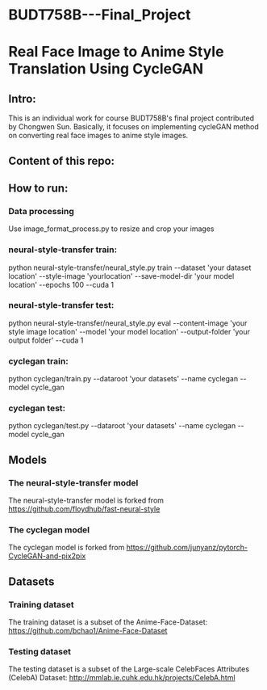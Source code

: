 # BUDT758B---Final_Project
# Real Face Image to Anime Style Translation Using CycleGAN

## Intro:
This is an individual work for course BUDT758B's final project contributed by Chongwen Sun. Basically, it focuses on implementing cycleGAN method on converting real face images to anime style images.

## Content of this repo:

## How to run:
### Data processing
Use image_format_process.py to resize and crop your images

### neural-style-transfer train: 
python neural-style-transfer/neural_style.py train --dataset 'your dataset location' --style-image 'yourlocation' --save-model-dir 'your model location' --epochs 100 --cuda 1
### neural-style-transfer test: 
python neural-style-transfer/neural_style.py eval --content-image 'your style image location'  --model 'your model location'  --output-folder 'your output folder' --cuda 1
### cyclegan train:
python cyclegan/train.py --dataroot 'your datasets' --name cyclegan --model cycle_gan
### cyclegan test:
python cyclegan/test.py --dataroot 'your datasets' --name cyclegan --model cycle_gan

## Models
### The neural-style-transfer model 
The neural-style-transfer model is forked from https://github.com/floydhub/fast-neural-style
### The cyclegan model 
The cyclegan model is forked from https://github.com/junyanz/pytorch-CycleGAN-and-pix2pix

## Datasets
### Training dataset 
The training dataset is a subset of the Anime-Face-Dataset: https://github.com/bchao1/Anime-Face-Dataset
### Testing dataset
The testing dataset is a subset of the Large-scale CelebFaces Attributes (CelebA) Dataset: http://mmlab.ie.cuhk.edu.hk/projects/CelebA.html
